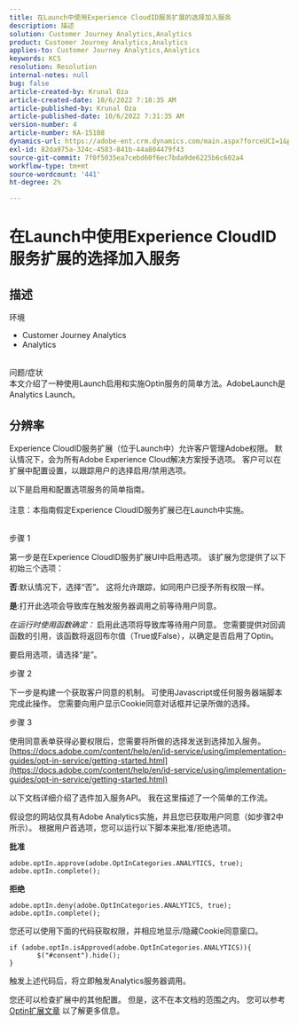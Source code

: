 ```yaml
---
title: 在Launch中使用Experience CloudID服务扩展的选择加入服务
description: 描述
solution: Customer Journey Analytics,Analytics
product: Customer Journey Analytics,Analytics
applies-to: Customer Journey Analytics,Analytics
keywords: KCS
resolution: Resolution
internal-notes: null
bug: false
article-created-by: Krunal Oza
article-created-date: 10/6/2022 7:18:35 AM
article-published-by: Krunal Oza
article-published-date: 10/6/2022 7:31:35 AM
version-number: 4
article-number: KA-15108
dynamics-url: https://adobe-ent.crm.dynamics.com/main.aspx?forceUCI=1&pagetype=entityrecord&etn=knowledgearticle&id=83a4d010-4745-ed11-bba2-002248086a27
exl-id: 82da975a-324c-4583-841b-44a804479f43
source-git-commit: 7f0f5035ea7cebd60f6ec7bda9de6225b6c602a4
workflow-type: tm+mt
source-wordcount: '441'
ht-degree: 2%

---
```


# 在Launch中使用Experience CloudID服务扩展的选择加入服务

## 描述

环境<br>
- Customer Journey Analytics
- Analytics



<br>问题/症状<br>
本文介绍了一种使用Launch启用和实施Optin服务的简单方法。AdobeLaunch是Analytics Launch。


## 分辨率


Experience CloudID服务扩展（位于Launch中）允许客户管理Adobe权限。 默认情况下，会为所有Adobe Experience Cloud解决方案授予选项。 客户可以在扩展中配置设置，以跟踪用户的选择启用/禁用选项。

以下是启用和配置选项服务的简单指南。
<br><br>注意：本指南假定Experience CloudID服务扩展已在Launch中实施。<br><br>


步骤 1

第一步是在Experience CloudID服务扩展UI中启用选项。 该扩展为您提供了以下初始三个选项：

<b>否</b>:默认情况下，选择“否”。 这将允许跟踪，如同用户已授予所有权限一样。

<b>是</b>:打开此选项会导致库在触发服务器调用之前等待用户同意。

*在运行时使用函数确定：* 启用此选项将导致库等待用户同意。 您需要提供对回调函数的引用，该函数将返回布尔值（True或False），以确定是否启用了Optin。

要启用选项，请选择“是”。



步骤 2

下一步是构建一个获取客户同意的机制。 可使用Javascript或任何服务器端脚本完成此操作。 您需要向用户显示Cookie同意对话框并记录所做的选择。



步骤 3

使用同意表单获得必要权限后，您需要将所做的选择发送到选择加入服务。
[https://docs.adobe.com/content/help/en/id-service/using/implementation-guides/opt-in-service/getting-started.html](https://docs.adobe.com/content/help/en/id-service/using/implementation-guides/opt-in-service/getting-started.html)

以下文档详细介绍了选件加入服务API。 我在这里描述了一个简单的工作流。

假设您的网站仅具有Adobe Analytics实施，并且您已获取用户同意（如步骤2中所示）。 根据用户首选项，您可以运行以下脚本来批准/拒绝选项。

<b>批准</b>


```
adobe.optIn.approve(adobe.OptInCategories.ANALYTICS, true);
adobe.optIn.complete();
```




<b>拒绝</b>


```
adobe.optIn.deny(adobe.OptInCategories.ANALYTICS, true);
adobe.optIn.complete();
```




您还可以使用下面的代码获取权限，并相应地显示/隐藏Cookie同意窗口。


```
if (adobe.optIn.isApproved(adobe.OptInCategories.ANALYTICS)){
       $("#consent").hide();
}
```




触发上述代码后，将立即触发Analytics服务器调用。

您还可以检查扩展中的其他配置。 但是，这不在本文档的范围之内。 您可以参考 [Optin扩展文章](https://docs.adobe.com/content/help/en/id-service/using/implementation-guides/opt-in-service/launch.html) 以了解更多信息。
